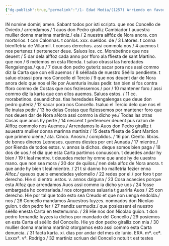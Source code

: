 ```yaml
---
{"dg-publish":true,"permalink":"/1- Edad Media/(1257) Arriendo en favor de Pedro Giráldiz/","tags":["#Siglo_13","a1257","escrito","Oviedo","medieval","documento"]}
---
```



IN nomine dominj amen. Sabant todos por isti scripto. que nos Concello de Oviedo./ arrendamos / 1 auos don Pedro giralliz Cambiador t auuestra mullier donna marinna martiniz./ ela / 2 nuestra alffóz de Nora anora. con mortorios. t con Calonnas. t conlos. xxx. sueldos. de / 3 Latores. t conna bienffetria de Villarmil. t consos derechos. assi commola nos / 4 auemos t nos pertenez t pertenecer deue. Saluos los. cc. Morabetinos que nos deuent / 5 dar dela alffoz cada anno por fforo ala ffiesta de sant Martino. que non / 6 metemos en esta Rienda. t saluo otrassi las heredades Rengalengas./ que / 7 deue don pedro guteriz sacar pora nos assi commo diz la Carta que con elli auemos / 8 sééllada de nuestro Sééllo pendiente. t saluo otrassi pora nos Concello el Tercio / 9 que nos deuent dar de Nora anora delo que nos el Re por Auenturia inuias pedir. tan bien si fos contra fforo commo de Costas que nos feziessemos./ por / 10 mantener foro./ assi commo diz la karta que con ellos auemos. Saluos estos. / 11 cc. morabetinos. deuandichos. tlas heredades Rengalengas que deue don pedro guteriz / 12 sacar pora nos Concello. tsaluo el Tercio delo que nos el Re inuias pedir / 13 ho delas Costas que fiziessemos por mantener foro que nos deuen dar de Nora aNora assi commo ia dicho ye./ Todas las otras Cosas que anos hy perte / 14 nescent t pertenecer deuent pus razon de Alffoz commolo nos Auemos./ Arrendamos lo Auos don Pedro giralliz t auuestra mullier donna marinna martiniz / 15 desta ffiesta de Sant Martion que primero uiene./ ata. Cinco. Anosm./ complidos. / 16 por. Ciento. libras. de bonos dineros Leoneses. quenos diestes por ent Aunada / 17 mientre./ por Rienda de todos estos. v. annos ia dichos. deque somos bien paga / 18 dos de uos./ el dia que esta Carta partimos conuuscon. t deuedes andar hy bien / 19 t leal mentre. t deuedes meter hy omne que ande hy de uuestra mano. que non sea mora / 20 dor de quilos./ nen dela alfoz de Nora anora. t que ande hy bien t leal mientre. / 21 t si danno ho malfetria fezier enna Alfoz./ queuos quelo emendedes yelomello / 22 redes por el./ por foro t por derecho. Hie si dientro .estos. v. annos dalguna / 23 Cosa acaecies porque esta Alfoz que arrendamos Auos assi commo ia dicho ye uos / 24 fosse embargada ho contrariada./ nos otorgamos saluarla t guarirla Auos / 25 con derecho. Hie por tal que todo esto sea Creudo et que non uenga endolda./ nos / 26 Concello mandamos Anuestros Iuyzes. nomnados don Nicolao guion. t don pedro fer / 27 nandiz uermudiz./ que posiessent el nuestro sééllo enesta Carta en testemunno. / 28 Hie nos don Nicolao guion. t don pedro fernandiz Iuyzes ia dichos por mandado del Concello / 29 posiemos en esta Carta el sééllo del Concello. Hie yo don pedro giralliz con mia / 30 mullier donna marinna martiniz otorgamos esto assi commo esta Carta denuncia. / 31 facta karta. xi. dias por andar del mes de Iunio. ERA. mª. ccª. Lxxxxª. vª. Rodrigo / 32 martiniz scriuan del Concello notuit t est testes